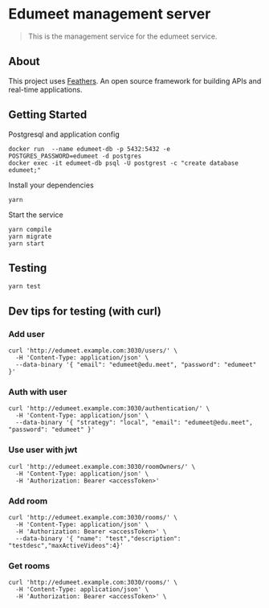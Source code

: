 # Edumeet management server

> This is the management service for the edumeet service.

## About

This project uses [Feathers](http://feathersjs.com). An open source framework for building APIs and real-time applications.

## Getting Started

Postgresql and application config 
```
docker run  --name edumeet-db -p 5432:5432 -e POSTGRES_PASSWORD=edumeet -d postgres
docker exec -it edumeet-db psql -U postgrest -c "create database edumeet;"
```
Install your dependencies
```
yarn
```
Start the service
```
yarn compile
yarn migrate
yarn start
```

## Testing

```
yarn test
```

## Dev tips for testing (with curl)

### Add user 
```
curl 'http://edumeet.example.com:3030/users/' \
  -H 'Content-Type: application/json' \
  --data-binary '{ "email": "edumeet@edu.meet", "password": "edumeet" }'
```
### Auth with user 
```
curl 'http://edumeet.example.com:3030/authentication/' \
  -H 'Content-Type: application/json' \
  --data-binary '{ "strategy": "local", "email": "edumeet@edu.meet", "password": "edumeet" }'
```
### Use user with jwt
```
curl 'http://edumeet.example.com:3030/roomOwners/' \
  -H 'Content-Type: application/json' \
  -H 'Authorization: Bearer <accessToken>' 
```
### Add room
```
curl 'http://edumeet.example.com:3030/rooms/' \
  -H 'Content-Type: application/json' \
  -H 'Authorization: Bearer <accessToken>' \
  --data-binary '{ "name": "test","description": "testdesc","maxActiveVideos":4}'
```
### Get rooms
```
curl 'http://edumeet.example.com:3030/rooms/' \
  -H 'Content-Type: application/json' \
  -H 'Authorization: Bearer <accessToken>' \
```
